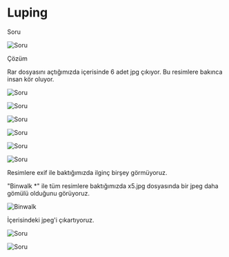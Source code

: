 # Luping

Soru

![Soru](../../assets/Lupin/0.png)

Çözüm

Rar dosyasını açtığımızda içerisinde 6 adet jpg çıkıyor. Bu resimlere bakınca insan kör oluyor. 

![Soru](../../assets/Lupin/Question/1.jpg)

![Soru](../../assets/Lupin/Question/2.jpg)

![Soru](../../assets/Lupin/Question/3.jpg)

![Soru](../../assets/Lupin/Question/4.jpg)

![Soru](../../assets/Lupin/Question/5.jpg)

![Soru](../../assets/Lupin/Question/scheme.jpg)

Resimlere exif ile baktığımızda ilginç birşey görmüyoruz.

"Binwalk *" ile tüm resimlere baktığımızda x5.jpg dosyasında bir jpeg daha gömülü olduğunu görüyoruz. 

![Binwalk](../../assets/Lupin/2.png)

İçerisindeki jpeg'i çıkartıyoruz.

![Soru](../../assets/Lupin/3.png)

![Soru](../../assets/Lupin/4.png)